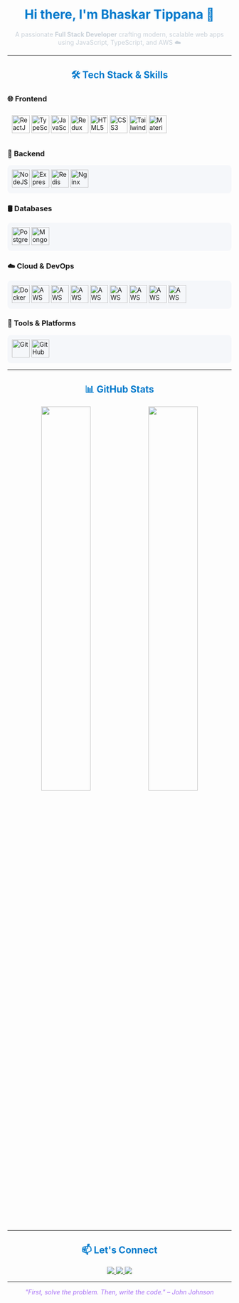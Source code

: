 <!-- Header -->
<h1 align="center" style="color:#007acc;">Hi there, I'm <strong>Bhaskar Tippana</strong> 👋</h1>
<p align="center" style="color:#c9d1d9;">A passionate <strong>Full Stack Developer</strong> crafting modern, scalable web apps using JavaScript, TypeScript, and AWS ☁️</p>

---

<!-- Tech Stack Section -->
<h2 align="center" style="color:#007acc;">🛠️ Tech Stack & Skills</h2>

<!-- Frontend -->
<h3>🌐 Frontend</h3>
<div style="background-image: url('https://via.placeholder.com/1200x100.png/ffffff/ffffff'); padding:10px; border-radius:8px;">
  <img src="https://cdn.jsdelivr.net/gh/devicons/devicon/icons/react/react-original.svg" title="ReactJS" width="40" height="40"/>
  <img src="https://cdn.jsdelivr.net/gh/devicons/devicon/icons/typescript/typescript-original.svg" title="TypeScript" width="40" height="40"/>
  <img src="https://cdn.jsdelivr.net/gh/devicons/devicon/icons/javascript/javascript-original.svg" title="JavaScript" width="40" height="40"/>
  <img src="https://cdn.jsdelivr.net/gh/devicons/devicon/icons/redux/redux-original.svg" title="Redux" width="40" height="40"/>
  <img src="https://cdn.jsdelivr.net/gh/devicons/devicon/icons/html5/html5-original.svg" title="HTML5" width="40" height="40"/>
  <img src="https://cdn.jsdelivr.net/gh/devicons/devicon/icons/css3/css3-original.svg" title="CSS3" width="40" height="40"/>
  <img src="https://cdn.jsdelivr.net/gh/devicons/devicon/icons/tailwindcss/tailwindcss-plain.svg" title="Tailwind CSS" width="40" height="40"/>
  <img src="https://cdn.jsdelivr.net/gh/devicons/devicon/icons/materialui/materialui-original.svg" title="Material UI" width="40" height="40"/>
</div>

<!-- Backend -->
<h3>🔧 Backend</h3>
<div style="background-color:#F5F7FA; padding:10px; border-radius:8px;">
  <img src="https://cdn.jsdelivr.net/gh/devicons/devicon/icons/nodejs/nodejs-original.svg" title="NodeJS" width="40" height="40"/>
  <img src="https://cdn.jsdelivr.net/gh/devicons/devicon/icons/express/express-original.svg" title="ExpressJS" width="40" height="40"/>
  <img src="https://cdn.jsdelivr.net/gh/devicons/devicon/icons/redis/redis-original.svg" title="Redis" width="40" height="40"/>
  <img src="https://cdn.jsdelivr.net/gh/devicons/devicon/icons/nginx/nginx-original.svg" title="Nginx" width="40" height="40"/>
</div>

<!-- Databases -->
<h3>🛢️ Databases</h3>
<div style="background-color:#F5F7FA; padding:10px; border-radius:8px;">
  <img src="https://cdn.jsdelivr.net/gh/devicons/devicon/icons/postgresql/postgresql-original.svg" title="PostgreSQL" width="40" height="40"/>
  <img src="https://cdn.jsdelivr.net/gh/devicons/devicon/icons/mongodb/mongodb-original.svg" title="MongoDB" width="40" height="40"/>
</div>

<!-- Cloud & DevOps -->
<h3>☁️ Cloud & DevOps</h3>
<div style="background-color:#F5F7FA; padding:10px; border-radius:8px;">
  <img src="https://cdn.jsdelivr.net/gh/devicons/devicon/icons/docker/docker-original.svg" title="Docker" width="40" height="40"/>
  <img src="https://cdn.jsdelivr.net/gh/devicons/devicon/icons/amazonwebservices/amazonwebservices-original.svg" title="AWS" width="40" height="40"/>
  <img src="https://raw.githubusercontent.com/simple-icons/simple-icons/develop/icons/awslambda.svg" title="AWS Lambda" width="40" height="40"/>
  <img src="https://raw.githubusercontent.com/simple-icons/simple-icons/develop/icons/amazons3.svg" title="AWS S3" width="40" height="40"/>
  <img src="https://raw.githubusercontent.com/simple-icons/simple-icons/develop/icons/amazonapigateway.svg" title="AWS API Gateway" width="40" height="40"/>
  <img src="https://raw.githubusercontent.com/simple-icons/simple-icons/develop/icons/amazonec2.svg" title="AWS EC2" width="40" height="40"/>
  <img src="https://raw.githubusercontent.com/simple-icons/simple-icons/develop/icons/awsamplify.svg" title="AWS Amplify" width="40" height="40"/>
  <img src="https://raw.githubusercontent.com/simple-icons/simple-icons/develop/icons/awscodepipeline.svg" title="AWS CodePipeline" width="40" height="40"/>
  <img src="https://raw.githubusercontent.com/simple-icons/simple-icons/develop/icons/amazoncloudwatch.svg" title="AWS Cloudwatch" width="40" height="40"/>
</div>

<!-- Tools -->
<h3>🧰 Tools & Platforms</h3>
<div style="background-color:#F5F7FA; padding:10px; border-radius:8px;">
  <img src="https://cdn.jsdelivr.net/gh/devicons/devicon/icons/git/git-original.svg" title="Git" width="40" height="40"/>
  <img src="https://cdn.jsdelivr.net/gh/devicons/devicon/icons/github/github-original.svg" title="GitHub" width="40" height="40"/>
</div>

---

<!-- GitHub Stats -->
<h2 align="center" style="color:#007acc;">📊 GitHub Stats</h2>

<p align="center">
  <img src="https://github-readme-stats.vercel.app/api?username=bhaskarTippana&show_icons=true&theme=github_dark&hide_border=true" width="47%" />
  <img src="https://github-readme-stats.vercel.app/api/top-langs/?username=bhaskarTippana&layout=compact&theme=github_dark&hide_border=true" width="47%" />
</p>

---

<!-- Contact -->
<h2 align="center" style="color:#007acc;">📫 Let's Connect</h2>

<p align="center">
  <a href="https://www.linkedin.com/in/your-profile/" target="_blank">
    <img src="https://img.shields.io/badge/LinkedIn-007acc?style=for-the-badge&logo=linkedin&logoColor=white" />
  </a>
  <a href="https://twitter.com/your-handle" target="_blank">
    <img src="https://img.shields.io/badge/Twitter-1DA1F2?style=for-the-badge&logo=twitter&logoColor=white" />
  </a>
  <a href="https://your-portfolio.com" target="_blank">
    <img src="https://img.shields.io/badge/Portfolio-23c48e?style=for-the-badge&logo=google-chrome&logoColor=white" />
  </a>
</p>

---

<!-- Footer Quote -->
<p align="center" style="color:#a770f6;"><em>"First, solve the problem. Then, write the code." – John Johnson</em></p>
